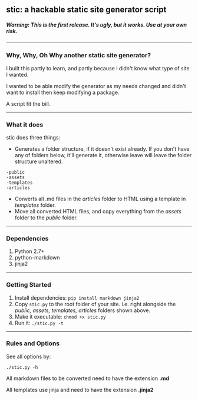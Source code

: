## stic: a hackable static site generator script

##### Warning: This is the first release. It's ugly, but it works. Use at your own risk.

___

### Why, Why, Oh Why another static site generator?

I built this partly to learn, and partly because I didn't know what type of site I wanted. 

I wanted to be able modify the generator as my needs changed and didn't want to install then keep modifying a package. 

A script fit the bill.

____

### What it does

stic does three things:

* Generates a folder structure, if it doesn't exist already. If you don't have any of folders below, it'll generate it, otherwise leave will leave the folder structure unaltered.

```
-public
-assets
-templates
-articles
```

* Converts all .md files in the *articles* folder to HTML using a template in *templates* folder.
* Move all converted HTML files, and copy everything from the *assets* folder to the *public* folder.

____

### Dependencies

1. Python 2.7+
1. python-markdown
1. jinja2

____

### Getting Started

1. Install dependencies: `pip install markdown jinja2`
2. Copy `stic.py` to the root folder of your site. i.e. right alongside the *public, assets, templates, articles* folders shown above.
3. Make it executable: `chmod +x stic.py`
4. Run it: `./stic.py -t`

____

### Rules and Options

See all options by:

`./stic.py -h`


All markdown files to be converted need to have the extension **.md**

All templates use jinja and need to have the extension **.jinja2**
